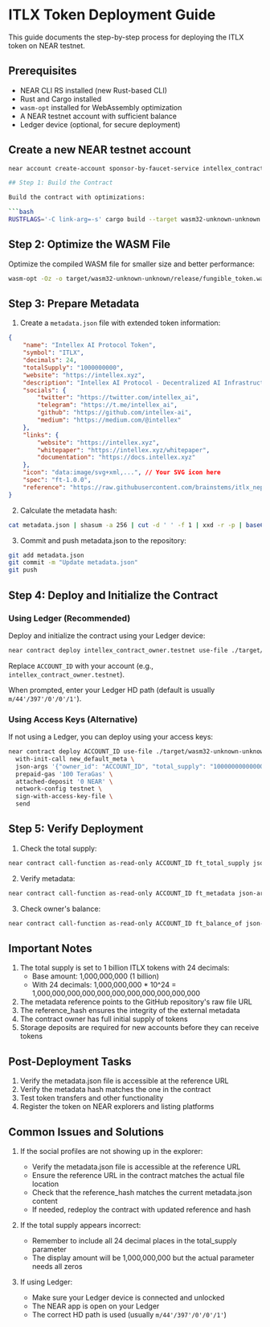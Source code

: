 # ITLX Token Deployment Guide

This guide documents the step-by-step process for deploying the ITLX token on NEAR testnet.

## Prerequisites

- NEAR CLI RS installed (new Rust-based CLI)
- Rust and Cargo installed
- `wasm-opt` installed for WebAssembly optimization
- A NEAR testnet account with sufficient balance
- Ledger device (optional, for secure deployment)

## Create a new NEAR testnet account

```bash
near account create-account sponsor-by-faucet-service intellex_contract_owner.testnet use-ledger --seed-phrase-hd-path 'm/44'\''/397'\''/0'\''/0'\''/1'\''' network-config testnet create

## Step 1: Build the Contract

Build the contract with optimizations:

```bash
RUSTFLAGS='-C link-arg=-s' cargo build --target wasm32-unknown-unknown --release
```

## Step 2: Optimize the WASM File

Optimize the compiled WASM file for smaller size and better performance:

```bash
wasm-opt -Oz -o target/wasm32-unknown-unknown/release/fungible_token.wasm target/wasm32-unknown-unknown/release/fungible_token.wasm
```

## Step 3: Prepare Metadata

1. Create a `metadata.json` file with extended token information:
```json
{
    "name": "Intellex AI Protocol Token",
    "symbol": "ITLX",
    "decimals": 24,
    "totalSupply": "1000000000",
    "website": "https://intellex.xyz",
    "description": "Intellex AI Protocol - Decentralized AI Infrastructure",
    "socials": {
        "twitter": "https://twitter.com/intellex_ai",
        "telegram": "https://t.me/intellex_ai",
        "github": "https://github.com/intellex-ai",
        "medium": "https://medium.com/@intellex"
    },
    "links": {
        "website": "https://intellex.xyz",
        "whitepaper": "https://intellex.xyz/whitepaper",
        "documentation": "https://docs.intellex.xyz"
    },
    "icon": "data:image/svg+xml,...", // Your SVG icon here
    "spec": "ft-1.0.0",
    "reference": "https://raw.githubusercontent.com/brainstems/itlx_nep141_token/refs/heads/master/metadata.json"
}
```

2. Calculate the metadata hash:
```bash
cat metadata.json | shasum -a 256 | cut -d ' ' -f 1 | xxd -r -p | base64
```

3. Commit and push metadata.json to the repository:
```bash
git add metadata.json
git commit -m "Update metadata.json"
git push
```

## Step 4: Deploy and Initialize the Contract

### Using Ledger (Recommended)

Deploy and initialize the contract using your Ledger device:

```bash
near contract deploy intellex_contract_owner.testnet use-file ./target/wasm32-unknown-unknown/release/fungible_token.wasm with-init-call new_default_meta json-args '{"owner_id": "intellex_contract_owner.testnet", "total_supply": "1000000000000000000000000000000000"}' prepaid-gas '100.0 Tgas' attached-deposit '0 NEAR' network-config testnet sign-with-ledger --seed-phrase-hd-path 'm/44'\''/397'\''/0'\''/0'\''/1'\''' send
```

Replace `ACCOUNT_ID` with your account (e.g., `intellex_contract_owner.testnet`).

When prompted, enter your Ledger HD path (default is usually `m/44'/397'/0'/0'/1'`).

### Using Access Keys (Alternative)

If not using a Ledger, you can deploy using your access keys:

```bash
near contract deploy ACCOUNT_ID use-file ./target/wasm32-unknown-unknown/release/fungible_token.wasm \
  with-init-call new_default_meta \
  json-args '{"owner_id": "ACCOUNT_ID", "total_supply": "1000000000000000000000000000000000"}' \
  prepaid-gas '100 TeraGas' \
  attached-deposit '0 NEAR' \
  network-config testnet \
  sign-with-access-key-file \
  send
```

## Step 5: Verify Deployment

1. Check the total supply:
```bash
near contract call-function as-read-only ACCOUNT_ID ft_total_supply json-args '{}' network-config testnet
```

2. Verify metadata:
```bash
near contract call-function as-read-only ACCOUNT_ID ft_metadata json-args '{}' network-config testnet
```

3. Check owner's balance:
```bash
near contract call-function as-read-only ACCOUNT_ID ft_balance_of json-args '{"account_id": "ACCOUNT_ID"}' network-config testnet
```

## Important Notes

1. The total supply is set to 1 billion ITLX tokens with 24 decimals:
   - Base amount: 1,000,000,000 (1 billion)
   - With 24 decimals: 1,000,000,000 * 10^24 = 1,000,000,000,000,000,000,000,000,000,000,000
2. The metadata reference points to the GitHub repository's raw file URL
3. The reference_hash ensures the integrity of the external metadata
4. The contract owner has full initial supply of tokens
5. Storage deposits are required for new accounts before they can receive tokens

## Post-Deployment Tasks

1. Verify the metadata.json file is accessible at the reference URL
2. Verify the metadata hash matches the one in the contract
3. Test token transfers and other functionality
4. Register the token on NEAR explorers and listing platforms

## Common Issues and Solutions

1. If the social profiles are not showing up in the explorer:
   - Verify the metadata.json file is accessible at the reference URL
   - Ensure the reference URL in the contract matches the actual file location
   - Check that the reference_hash matches the current metadata.json content
   - If needed, redeploy the contract with updated reference and hash

2. If the total supply appears incorrect:
   - Remember to include all 24 decimal places in the total_supply parameter
   - The display amount will be 1,000,000,000 but the actual parameter needs all zeros

3. If using Ledger:
   - Make sure your Ledger device is connected and unlocked
   - The NEAR app is open on your Ledger
   - The correct HD path is used (usually `m/44'/397'/0'/0'/1'`) 
